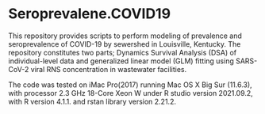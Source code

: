 # Seroprevalene.COVID19
This repository provides scripts to perform modeling of prevalence and seroprevalence of COVID-19 by sewershed in Louisville, Kentucky. 
The repository constitutes two parts; Dynamics Survival Analysis (DSA) of individual-level data and generalized linear model (GLM) fitting using SARS-CoV-2 viral RNS concentration in wastewater facilities. 

The code was tested on iMac Pro(2017) running Mac OS X Big Sur (11.6.3), with processor 2.3 GHz 18-Core Xeon W under R studio version 2021.09.2, with R version 4.1.1. and rstan library version 2.21.2.
